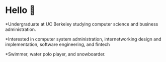# Hello 👋

<!--
**j25wu/j25wu** is a ✨ _special_ ✨ repository because its `README.md` (this file) appears on your GitHub profile.

Here are some ideas to get you started:

- 🔭 I’m currently working on ...
- 🌱 I’m currently learning ...
- 👯 I’m looking to collaborate on ...
- 🤔 I’m looking for help with ...
- 💬 Ask me about ...
- 📫 How to reach me: ...
- 😄 Pronouns: ...
- ⚡ Fun fact: ...
-->


*Undergraduate at UC Berkeley studying computer science and business administration. 

*Interested in computer system administration, internetworking design and implementation, software engineering, and fintech

*Swimmer, water polo player, and snowboarder.
